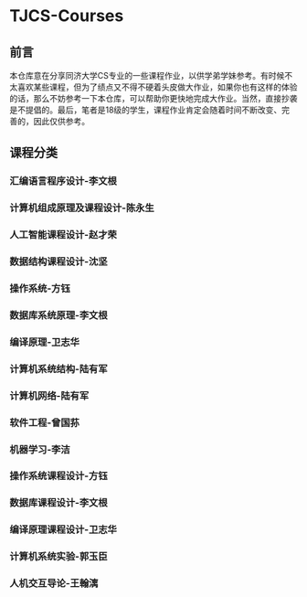 
# TJCS-Courses

## 前言

本仓库意在分享同济大学CS专业的一些课程作业，以供学弟学妹参考。有时候不太喜欢某些课程，但为了绩点又不得不硬着头皮做大作业，如果你也有这样的体验的话，那么不妨参考一下本仓库，可以帮助你更快地完成大作业。当然，直接抄袭是不提倡的。最后，笔者是18级的学生，课程作业肯定会随着时间不断改变、完善的，因此仅供参考。

## 课程分类

### 汇编语言程序设计-李文根

### 计算机组成原理及课程设计-陈永生

### 人工智能课程设计-赵才荣

### 数据结构课程设计-沈坚

### 操作系统-方钰

### 数据库系统原理-李文根

### 编译原理-卫志华

### 计算机系统结构-陆有军

### 计算机网络-陆有军

### 软件工程-曾国荪

### 机器学习-李洁

### 操作系统课程设计-方钰

### 数据库课程设计-李文根

### 编译原理课程设计-卫志华

### 计算机系统实验-郭玉臣

### 人机交互导论-王翰漓
